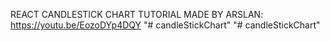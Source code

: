 REACT CANDLESTICK CHART TUTORIAL MADE BY ARSLAN: https://youtu.be/EozoDYp4DQY
"# candleStickChart" 
"# candleStickChart" 
